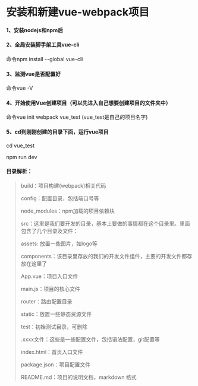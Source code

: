 # 安装和新建vue-webpack项目

#### 1、安装nodejs和npm后

#### 2、全局安装脚手架工具vue-cli

命令npm install --global vue-cli

#### 3、监测vue是否配置好

命令vue -V

#### 4、开始使用Vue创建项目（可以先进入自己想要创建项目的文件夹中）

命令vue init webpack vue_test  (vue_test是自己的项目名字)

#### 5、cd到刚刚创建的目录下面，运行vue项目

cd vue_test

npm run dev

#### 目录解析：

>   build：项目构建(webpack)相关代码
>
>   config：配置目录，包括端口号等
>
>   node_modules：npm加载的项目依赖块
>
>   src：这里是我们要开发的目录，基本上要做的事情都在这个目录里。里面包含了几个目录及文件：
>
>   assets: 放置一些图片，如logo等
>
>   components：该目录里存放的我们的开发文件组件，主要的开发文件都存放在这里了
>
>   App.vue：项目入口文件
>
>   main.js：项目的核心文件
>
>   router：路由配置目录
>
>   static：放置一些静态资源文件
>
>   test：初始测试目录，可删除
>
>   .xxxx文件：这些是一些配置文件，包括语法配置，git配置等
>
>   index.html：首页入口文件
>
>   package.json：项目配置文件
>
>   README.md：项目的说明文档，markdown 格式